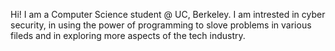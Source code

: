 Hi! I am a Computer Science student @ UC, Berkeley.
I am intrested in cyber security, in using the power 
of programming to slove problems in various fileds and 
in exploring more aspects of the tech industry. 

<!---
Eisha20/Eisha20 is a ✨ special ✨ repository because its `README.md` (this file) appears on your GitHub profile.
You can click the Preview link to take a look at your changes.
--->
